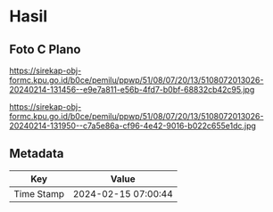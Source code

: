 # Hasil

## Foto C Plano

https://sirekap-obj-formc.kpu.go.id/b0ce/pemilu/ppwp/51/08/07/20/13/5108072013026-20240214-131456--e9e7a811-e56b-4fd7-b0bf-68832cb42c95.jpg

https://sirekap-obj-formc.kpu.go.id/b0ce/pemilu/ppwp/51/08/07/20/13/5108072013026-20240214-131950--c7a5e86a-cf96-4e42-9016-b022c655e1dc.jpg


## Metadata

| Key        | Value               |
| ---------- | ------------------- |
| Time Stamp | 2024-02-15 07:00:44 |



